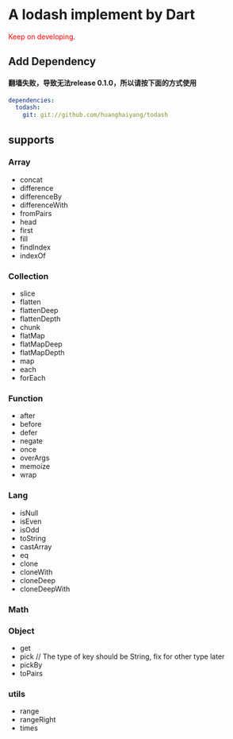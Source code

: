 # A lodash implement by Dart

<font style="color:red;"> Keep on developing. </font>  

## Add Dependency

#### 翻墙失败，导致无法release 0.1.0，所以请按下面的方式使用

```yaml
dependencies:
  todash:
    git: git://github.com/huanghaiyang/todash
```

## supports

### Array
+ concat
+ difference
+ differenceBy
+ differenceWith
+ fromPairs
+ head
+ first
+ fill
+ findIndex
+ indexOf

### Collection
+ slice
+ flatten
+ flattenDeep
+ flattenDepth
+ chunk
+ flatMap
+ flatMapDeep
+ flatMapDepth
+ map
+ each
+ forEach

### Function
+ after
+ before
+ defer
+ negate
+ once
+ overArgs
+ memoize
+ wrap

### Lang
+ isNull
+ isEven
+ isOdd
+ toString
+ castArray
+ eq
+ clone
+ cloneWith
+ cloneDeep
+ cloneDeepWith

### Math

### Object
+ get
+ pick       // The type of key should be String, fix for other type later
+ pickBy
+ toPairs

### utils
+ range
+ rangeRight
+ times